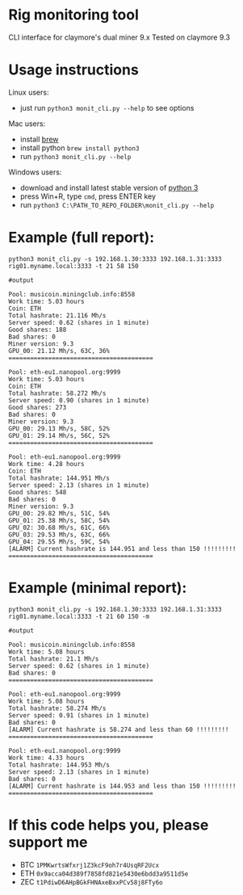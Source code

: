 Rig monitoring tool
===================

CLI interface for claymore's dual miner 9.x
Tested on claymore 9.3

Usage instructions
==================
Linux users:
* just run `python3 monit_cli.py --help` to see options

Mac users:
* install [brew](https://brew.sh/)
* install python `brew install python3`
* run `python3 monit_cli.py --help`

Windows users:
* download and install latest stable version of [python 3](https://www.python.org/downloads/windows/)
* press Win+R, type `cmd`, press ENTER key
* run `python3 C:\PATH_TO_REPO_FOLDER\monit_cli.py --help`

Example (full report):
======================

`python3 monit_cli.py -s 192.168.1.30:3333 192.168.1.31:3333 rig01.myname.local:3333 -t 21 58 150`

```
#output

Pool: musicoin.miningclub.info:8558
Work time: 5.03 hours
Coin: ETH
Total hashrate: 21.116 Mh/s
Server speed: 0.62 (shares in 1 minute)
Good shares: 188
Bad shares: 0
Miner version: 9.3
GPU_00: 21.12 Mh/s, 63C, 36%
========================================

Pool: eth-eu1.nanopool.org:9999
Work time: 5.03 hours
Coin: ETH
Total hashrate: 58.272 Mh/s
Server speed: 0.90 (shares in 1 minute)
Good shares: 273
Bad shares: 0
Miner version: 9.3
GPU_00: 29.13 Mh/s, 58C, 52%
GPU_01: 29.14 Mh/s, 56C, 52%
========================================

Pool: eth-eu1.nanopool.org:9999
Work time: 4.28 hours
Coin: ETH
Total hashrate: 144.951 Mh/s
Server speed: 2.13 (shares in 1 minute)
Good shares: 548
Bad shares: 0
Miner version: 9.3
GPU_00: 29.82 Mh/s, 51C, 54%
GPU_01: 25.38 Mh/s, 58C, 54%
GPU_02: 30.68 Mh/s, 61C, 66%
GPU_03: 29.53 Mh/s, 63C, 66%
GPU_04: 29.55 Mh/s, 59C, 54%
[ALARM] Current hashrate is 144.951 and less than 150 !!!!!!!!!
========================================
```

Example (minimal report):
=========================

`python3 monit_cli.py -s 192.168.1.30:3333 192.168.1.31:3333 rig01.myname.local:3333 -t 21 60 150 -m`

```
#output

Pool: musicoin.miningclub.info:8558
Work time: 5.08 hours
Total hashrate: 21.1 Mh/s
Server speed: 0.62 (shares in 1 minute)
Bad shares: 0
========================================

Pool: eth-eu1.nanopool.org:9999
Work time: 5.08 hours
Total hashrate: 58.274 Mh/s
Server speed: 0.91 (shares in 1 minute)
Bad shares: 0
[ALARM] Current hashrate is 58.274 and less than 60 !!!!!!!!!
========================================

Pool: eth-eu1.nanopool.org:9999
Work time: 4.33 hours
Total hashrate: 144.953 Mh/s
Server speed: 2.13 (shares in 1 minute)
Bad shares: 0
[ALARM] Current hashrate is 144.953 and less than 150 !!!!!!!!!
========================================
```

If this code helps you, please support me
=========================================

* BTC `1PMKwrtsWfxrj1Z3kcF9oh7r4UsqRF2Ucx`
* ETH `0x9acca04d389f7858fd821e5430e6bdd3a9511d5e`
* ZEC `t1PdiwD6AHpBGkFHNAxeBxxPCv58j8FTy6o`
